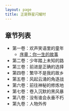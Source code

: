 ```yaml
---
layout: page
title: 正是群星闪耀时
---
```


## 章节列表
- 第一卷：欢声笑语里的童年
  - [序章：你一生的故事](chap-pre)
- 第二卷：少年踏上未知的路
- 第三卷：前进是正确的选择
- 第四卷：繁华不是我的故乡
- 第五卷：风起云涌的角逐战
- 第六卷：前往神秘的修炼地
- 第七卷：卷入沉默的黑风暴
- 第八卷：没有谁会永垂不朽
- 第九卷：人物外传
